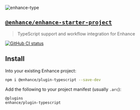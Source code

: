 ![enhance-type](https://user-images.githubusercontent.com/76308/223593101-1f65f07f-49c4-4a13-9203-4ab4ff72f097.svg)

## [`@enhance/enhance-starter-project`](https://www.npmjs.com/package/@enhance/plugin-typescript)

> TypeScript support and workflow integration for Enhance

[![GitHub CI status](https://github.com/enhance-dev/plugin-typescript/workflows/Node%20CI/badge.svg)](https://github.com/enhance-dev/plugin-typescript/actions?query=workflow%3A%22Node+CI%22)


## Install

Into your existing Enhance project:

```sh
npm i @enhance/plugin-typescript --save-dev
```

Add the following to your project manifest (usually `.arc`):

```arc
@plugins
enhance/plugin-typescript
```
